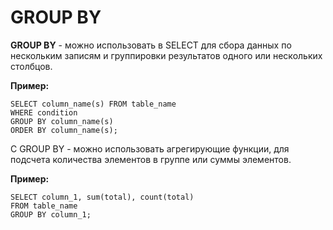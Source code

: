 # **GROUP BY**

**GROUP BY** - можно использовать в SELECT для сбора данных по нескольким записям и группировки 
результатов одного или нескольких столбцов.

**Пример:**

    SELECT column_name(s) FROM table_name
    WHERE condition
    GROUP BY column_name(s)
    ORDER BY column_name(s);

С GROUP BY - можно использовать агрегирующие функции, для подсчета количества элементов в группе или суммы элементов.

**Пример:**

    SELECT column_1, sum(total), count(total)
    FROM table_name
    GROUP BY column_1;